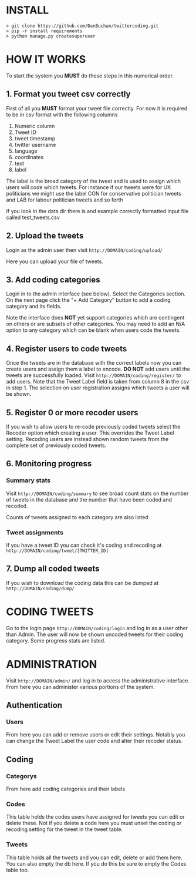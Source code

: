 # INSTALL

```
> git clone https://github.com/DanBuchan/twittercoding.git
> pip -r install requirements
> python manage.py createsuperuser
```

# HOW IT WORKS

To start the system you **MUST** do these steps in this numerical order.

## 1. Format you tweet csv correctly

First of all you **MUST** format your tweet file correctly. For now it is required
to be in csv format with the following columns

1. Numeric column
2. Tweet ID
3. tweet timestamp
4. twitter username
5. language
6. coordinates
7. text
8. label

The label is the broad category of the tweet and is used to assign which users
will code which tweets. For instance if our tweets were for UK politicians we
might use the label CON for conservative politician tweets and LAB for labour
politician tweets and so forth

If you look in the data dir there is and example correctly formatted input file called test_tweets.csv

## 2. Upload the tweets

Login as the admin user then visit `http://DOMAIN/coding/upload/`

Here you can upload your file of tweets.

## 3. Add coding categories

Login in to the admin interface (see below). Select the Categories section. On
the next page click the "+ Add Category" button to add a coding category and its fields.

Note the interface does **NOT** yet support categories which are contingent on others
or are subsets of other categories. You may need to add an N/A option to any
category which can be blank when users code the tweets.

## 4. Register users to code tweets

Once the tweets are in the database with the correct labels now you can 
create users and assign them a label to encode. **DO NOT** add users 
until the tweets are successfully loaded. Visit `http://DOMAIN/coding/register/` 
to add users. Note that the Tweet Label field is taken from column 8 in the csv
in step 1. The selection on user registration assigns which tweets a user will 
be shown.

## 5. Register 0 or more recoder users

If you wish to allow users to re-code previously coded tweets select the
Recoder option which creating a user. This overrides the Tweet Label setting.
Recoding users are instead shown random tweets from the complete set of previously
coded tweets.

## 6. Monitoring progress

### Summary stats

Visit `http://DOMAIN/coding/summary` to see broad count stats on the number
of tweets in the database and the number that have been coded and recoded.

Counts of tweets assigned to each category are also listed

### Tweet assignments

If you have a tweet ID you can check it's coding and recoding at
`http://DOMAIN/coding/tweet/[TWITTER_ID]`

## 7. Dump all coded tweets

If you wish to download the coding data this can be dumped at `http://DOMAIN/coding/dump/`

# CODING TWEETS

Go to the login page `http://DOMAIN/coding/login` and log in as a user other than
Admin. The user will now be shown uncoded tweets for their coding category. Some progress stats are listed.

# ADMINISTRATION

Visit `http://DOMAIN/admin/` and log in to access the administrative interface.
From here you can administer various portions of the system.

## Authentication

### Users

From here you can add or remove users or edit their settings. Notably you can
change the Tweet Label the user code and alter their recoder status.

## Coding

### Categorys

From here add coding categories and their labels

### Codes

This table holds the codes users have assigned for tweets you can edit or delete
these. Not if you delete a code here you must unset the coding or recoding setting for the tweet in the tweet table.

### Tweets

This table holds all the tweets and you can edit, delete or add them here. You can also empty the db here. If you do this be sure to empty the Codes table too.
